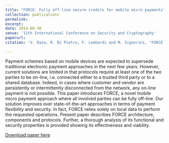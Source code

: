```yaml
---
title: "FORCE: Fully off-line secure credits for mobile micro payments"
collection: publications
permalink: 
excerpt: 
date: 2014-08-30
venue: '11th International Conference on Security and Cryptography'
paperurl: 
citation: 'V. Daza, R. Di Pietro, F. Lombardi and M. Signorini, "FORCE: Fully off-line secure credits for mobile micro payments," 2014 11th International Conference on Security and Cryptography (SECRYPT), Vienna, 2014, pp. 1-12.'

---
```


Payment schemes based on mobile devices are expected to supersede traditional electronic payment approaches in the next few years. However, current solutions are limited in that protocols require at least one of the two parties to be on-line, i.e. connected either to a trusted third party or to a shared database. Indeed, in cases where customer and vendor are persistently or intermittently disconnected from the network, any on-line payment is not possible. This paper introduces FORCE, a novel mobile micro payment approach where all involved parties can be fully off-line. Our solution improves over state-of-the-art approaches in terms of payment flexibility and security. In fact, FORCE relies solely on local data to perform the requested operations. Present paper describes FORCE architecture, components and protocols. Further, a thorough analysis of its functional and security properties is provided showing its effectiveness and viability.

[Download paper here](https://ieeexplore.ieee.org/abstract/document/7509480)

